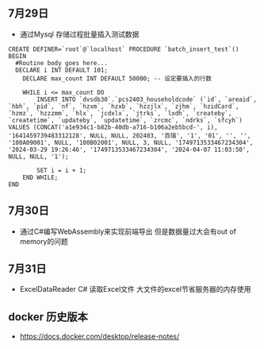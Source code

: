## 7月29日
- 通过Mysql 存储过程批量插入测试数据
```
CREATE DEFINER=`root`@`localhost` PROCEDURE `batch_insert_test`()
BEGIN
  #Routine body goes here...
  DECLARE i INT DEFAULT 101;
    DECLARE max_count INT DEFAULT 50000; -- 设定要插入的行数

    WHILE i <= max_count DO
        INSERT INTO `dvsdb30`.`pcs2403_householdcode` (`id`, `areaid`, `hbh`, `pid`, `nf`, `hzxm`, `hzxb`, `hzzjlx`, `zjhm`, `hzidCard`, `hzmz`, `hzzzmm`, `hlx`, `jcdxlx`, `jtrks`, `lxdh`, `createby`, `createtime`, `updateby`, `updatetime`, `zrcmc`, `ndrks`, `sfcyh`) VALUES (CONCAT('a1e934c1-b82b-40db-a716-b106a2eb5bcd-', i), '1641459739483312128', NULL, NULL, 202403, '百瑞', '1', '01', '', '', '100A09001', NULL, '100B02001', NULL, 3, NULL, '1749713533467234304', '2024-03-29 19:26:46', '1749713533467234304', '2024-04-07 11:03:50', NULL, NULL, '1');

        SET i = i + 1;
    END WHILE;
END
```

## 7月30日
- 通过C#编写WebAssembly来实现前端导出 但是数据量过大会有out of memory的问题

## 7月31日
- ExcelDataReader  C# 读取Excel文件 大文件的excel节省服务器的内存使用

## docker 历史版本
- https://docs.docker.com/desktop/release-notes/